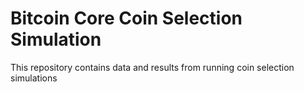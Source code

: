 # Bitcoin Core Coin Selection Simulation

This repository contains data and results from running coin selection simulations
